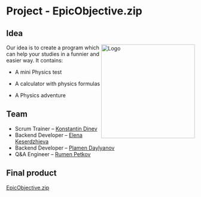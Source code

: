 # Project - EpicObjective.zip

## Idea
<img align="right" height="250" width="250" alt="Logo" src="https://cdn.discordapp.com/attachments/908307208977141818/913140050777210960/Untitled7_20211120144514-removebg-preview.png" />
Our idea is to create a program which can help your studies in a funnier and easier way. It contains:

- A mini Physics test

- A calculator with physics formulas

- A Physics adventure


## Team
- Scrum Trainer – <a href="https://github.com/KKDinev20"> Konstantin Dinev </a>
- Backend Developer – <a href="https://github.com/ERKeserdzhieva20"> Elena Keserdzhieva </a>
- Backend Developer – <a href="https://github.com/PRDaylyanov20"> Plamen Daylyanov </a>
- Q&A Engineer – <a href="https://github.com/RIPetkov20"> Rumen Petkov </a>

## Final product

<a href="https://github.com/KKDinev20/Project-EpicObjective.zip/tree/main/EpicObjective.zip"> EpicObjective.zip </a>
